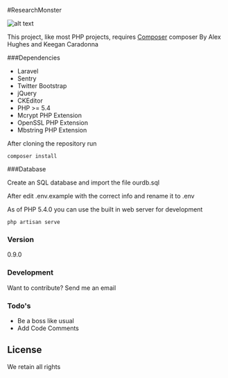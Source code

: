 #ResearchMonster

![alt text](https://magnum.travis-ci.com/g0ddish/RM.svg?token=71LB4aGjdWr4qqUq2zPS&branch=master "Travis CI")

This project, like most PHP projects, requires [Composer](https://getcomposer.org)
composer 
By Alex Hughes and Keegan Caradonna

###Dependencies

  - Laravel
  - Sentry
  - Twitter Bootstrap
  - jQuery
  - CKEditor
  - PHP >= 5.4
  - Mcrypt PHP Extension
  - OpenSSL PHP Extension
  - Mbstring PHP Extension

After cloning the repository run

```
composer install
```

###Database

Create an SQL database and import the file ourdb.sql

After edit .env.example with the correct info and rename it to .env

As of PHP 5.4.0 you can use the built in web server for development

```
php artisan serve
```

### Version
0.9.0


### Development

Want to contribute? Send me an email


### Todo's

 - Be a boss like usual
 - Add Code Comments

License
----

We retain all rights

